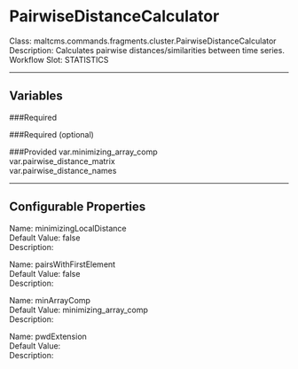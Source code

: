 # PairwiseDistanceCalculator
Class: maltcms.commands.fragments.cluster.PairwiseDistanceCalculator  
Description: Calculates pairwise distances/similarities between time series.  
Workflow Slot: STATISTICS  

---

## Variables
###Required

###Required (optional)

###Provided
var.minimizing_array_comp  
var.pairwise_distance_matrix  
var.pairwise_distance_names  


---

## Configurable Properties
Name: minimizingLocalDistance  
Default Value: false  
Description:   
  
Name: pairsWithFirstElement  
Default Value: false  
Description:   
  
Name: minArrayComp  
Default Value: minimizing_array_comp  
Description:   
  
Name: pwdExtension  
Default Value:   
Description:   
  

